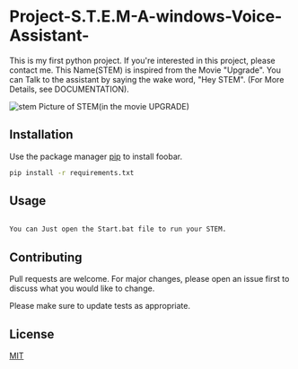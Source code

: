 # Project-S.T.E.M-A-windows-Voice-Assistant-
This is my first python project. If you're interested in this project, please contact me. 
This Name(STEM) is inspired from the Movie "Upgrade". 
You can Talk to the assistant by saying the wake word, "Hey STEM".
(For More Details, see DOCUMENTATION).

![stem](https://user-images.githubusercontent.com/64122408/80941372-eff1ce80-8dff-11ea-906d-3294c78b5484.jpg)
Picture of STEM(in the movie UPGRADE)

## Installation

Use the package manager [pip](https://pip.pypa.io/en/stable/) to install foobar.

```bash
pip install -r requirements.txt
```

## Usage
```bash

You can Just open the Start.bat file to run your STEM.

```

## Contributing
Pull requests are welcome. For major changes, please open an issue first to discuss what you would like to change.

Please make sure to update tests as appropriate.

## License
[MIT](https://choosealicense.com/licenses/mit/)
